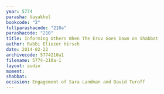 ```yaml
---
year: 5774
parasha: Vayakhel
bookcode: "2"
fullparashacode: "210a"
parashacode: "210"
title: Informing Others When The Eruv Goes Down on Shabbat
author: Rabbi Eliezer Hirsch
date: 2014-02-22
archivecode: 5774210a1
filename: 5774-210a-1
layout: audio
moment: 
shabbat: 
occasion: Engagement of Sara Landman and David Turoff
---
```

